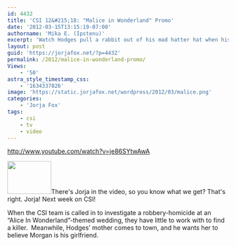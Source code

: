 ```yaml
---
id: 4432
title: 'CSI 12&#215;18: "Malice in Wonderland" Promo'
date: '2012-03-15T13:15:19-07:00'
authorname: 'Mika E. (Ipstenu)'
excerpt: 'Watch Hodges pull a rabbit out of his mad hatter hat when his mother shows up in the lab.'
layout: post
guid: 'https://jorjafox.net/?p=4432'
permalink: /2012/malice-in-wonderland-promo/
Views:
    - '50'
astra_style_timestamp_css:
    - '1634337826'
image: 'https://static.jorjafox.net/wordpress/2012/03/malice.png'
categories:
    - 'Jorja Fox'
tags:
    - csi
    - tv
    - video
---
```


http://www.youtube.com/watch?v=je86SYtwAwA

<img class="alignleft size-thumbnail wp-image-4433" title="malice" src="//static.jorjafox.net/wordpress/2012/03/malice-210x140.png" alt="" width="100" height="75" />There's Jorja in the video, so you know what we get? That's right. Jorja! Next week on CSI!

When the CSI team is called in to investigate a robbery-homicide at an “Alice In Wonderland”-themed wedding, they have little to work with to find a killer.  Meanwhile, Hodges’ mother comes to town, and he wants her to believe Morgan is his girlfriend.
